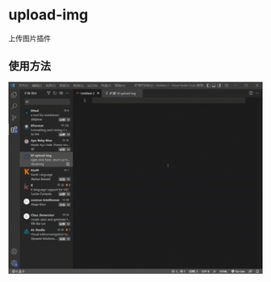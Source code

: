 # upload-img

上传图片插件



## 使用方法

![Alt](https://raw.githubusercontent.com/blazer233/algorithm-learn/main/way.gif)
